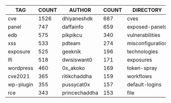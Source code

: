 |    TAG    | COUNT |    AUTHOR     | COUNT |    DIRECTORY     | COUNT | SEVERITY | COUNT |  TYPE   | COUNT |
|-----------|-------|---------------|-------|------------------|-------|----------|-------|---------|-------|
| cve       |  1526 | dhiyaneshdk   |   687 | cves             |  1504 | info     |  1618 | http    |  4218 |
| panel     |   747 | daffainfo     |   659 | exposed-panels   |   751 | high     |  1135 | file    |    77 |
| edb       |   575 | pikpikcu      |   340 | vulnerabilities  |   517 | medium   |   822 | network |    70 |
| xss       |   533 | pdteam        |   274 | misconfiguration |   338 | critical |   540 | dns     |    17 |
| exposure  |   525 | geeknik       |   196 | technologies     |   306 | low      |   260 |         |       |
| lfi       |   518 | dwisiswant0   |   171 | exposures        |   300 | unknown  |    23 |         |       |
| wordpress |   460 | 0x_akoko      |   169 | token-spray      |   235 |          |       |         |       |
| cve2021   |   365 | ritikchaddha  |   159 | workflows        |   190 |          |       |         |       |
| wp-plugin |   355 | pussycat0x    |   157 | default-logins   |   113 |          |       |         |       |
| rce       |   343 | princechaddha |   153 | file             |    77 |          |       |         |       |
